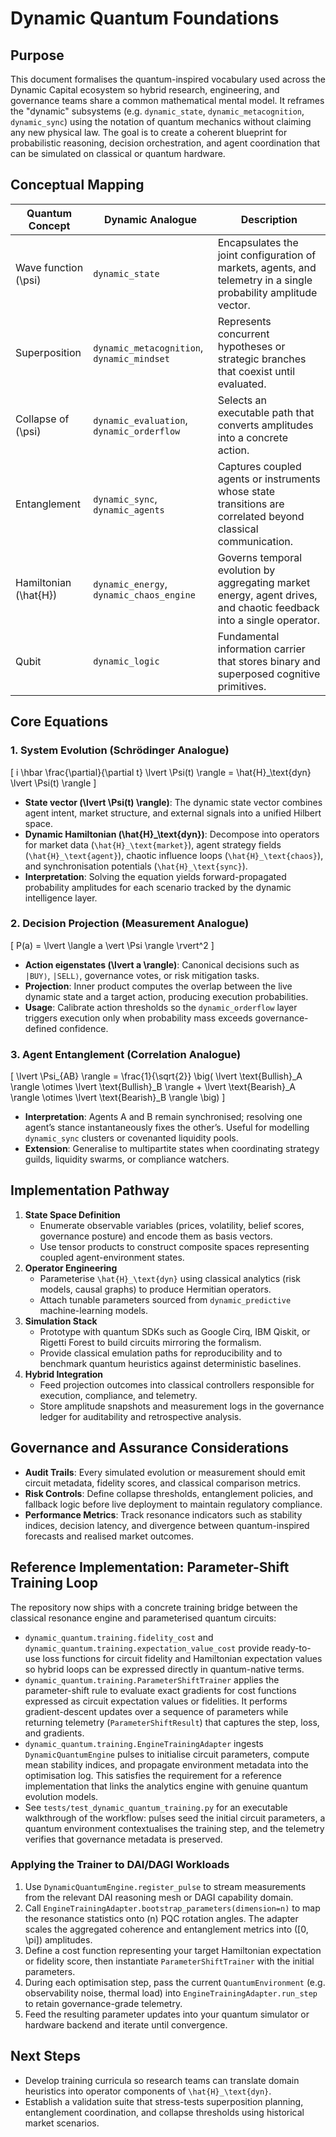 # Dynamic Quantum Foundations

## Purpose

This document formalises the quantum-inspired vocabulary used across the Dynamic
Capital ecosystem so hybrid research, engineering, and governance teams share a
common mathematical mental model. It reframes the "dynamic" subsystems (e.g.
`dynamic_state`, `dynamic_metacognition`, `dynamic_sync`) using the notation of
quantum mechanics without claiming any new physical law. The goal is to create a
coherent blueprint for probabilistic reasoning, decision orchestration, and
agent coordination that can be simulated on classical or quantum hardware.

## Conceptual Mapping

| Quantum Concept         | Dynamic Analogue                           | Description                                                                                                         |
| ----------------------- | ------------------------------------------ | ------------------------------------------------------------------------------------------------------------------- |
| Wave function \(\psi\)  | `dynamic_state`                            | Encapsulates the joint configuration of markets, agents, and telemetry in a single probability amplitude vector.    |
| Superposition           | `dynamic_metacognition`, `dynamic_mindset` | Represents concurrent hypotheses or strategic branches that coexist until evaluated.                                |
| Collapse of \(\psi\)    | `dynamic_evaluation`, `dynamic_orderflow`  | Selects an executable path that converts amplitudes into a concrete action.                                         |
| Entanglement            | `dynamic_sync`, `dynamic_agents`           | Captures coupled agents or instruments whose state transitions are correlated beyond classical communication.       |
| Hamiltonian \(\hat{H}\) | `dynamic_energy`, `dynamic_chaos_engine`   | Governs temporal evolution by aggregating market energy, agent drives, and chaotic feedback into a single operator. |
| Qubit                   | `dynamic_logic`                            | Fundamental information carrier that stores binary and superposed cognitive primitives.                             |

## Core Equations

### 1. System Evolution (Schrödinger Analogue)

\[ i \hbar \frac{\partial}{\partial t} \lvert \Psi(t) \rangle =
\hat{H}_\text{dyn} \lvert \Psi(t) \rangle \]

- **State vector \(\lvert \Psi(t) \rangle\)**: The dynamic state vector combines
  agent intent, market structure, and external signals into a unified Hilbert
  space.
- **Dynamic Hamiltonian \(\hat{H}_\text{dyn}\)**: Decompose into operators for
  market data (`\hat{H}_\text{market}`), agent strategy fields
  (`\hat{H}_\text{agent}`), chaotic influence loops (`\hat{H}_\text{chaos}`),
  and synchronisation potentials (`\hat{H}_\text{sync}`).
- **Interpretation**: Solving the equation yields forward-propagated probability
  amplitudes for each scenario tracked by the dynamic intelligence layer.

### 2. Decision Projection (Measurement Analogue)

\[ P(a) = \lvert \langle a \vert \Psi \rangle \rvert^2 \]

- **Action eigenstates \(\lvert a \rangle\)**: Canonical decisions such as
  `|BUY⟩`, `|SELL⟩`, governance votes, or risk mitigation tasks.
- **Projection**: Inner product computes the overlap between the live dynamic
  state and a target action, producing execution probabilities.
- **Usage**: Calibrate action thresholds so the `dynamic_orderflow` layer
  triggers execution only when probability mass exceeds governance-defined
  confidence.

### 3. Agent Entanglement (Correlation Analogue)

\[ \lvert \Psi_{AB} \rangle = \frac{1}{\sqrt{2}} \big( \lvert \text{Bullish}_A
\rangle \otimes \lvert \text{Bullish}_B \rangle + \lvert \text{Bearish}_A
\rangle \otimes \lvert \text{Bearish}_B \rangle \big) \]

- **Interpretation**: Agents A and B remain synchronised; resolving one agent’s
  stance instantaneously fixes the other’s. Useful for modelling `dynamic_sync`
  clusters or covenanted liquidity pools.
- **Extension**: Generalise to multipartite states when coordinating strategy
  guilds, liquidity swarms, or compliance watchers.

## Implementation Pathway

1. **State Space Definition**
   - Enumerate observable variables (prices, volatility, belief scores,
     governance posture) and encode them as basis vectors.
   - Use tensor products to construct composite spaces representing coupled
     agent-environment states.
2. **Operator Engineering**
   - Parameterise `\hat{H}_\text{dyn}` using classical analytics (risk models,
     causal graphs) to produce Hermitian operators.
   - Attach tunable parameters sourced from `dynamic_predictive`
     machine-learning models.
3. **Simulation Stack**
   - Prototype with quantum SDKs such as Google Cirq, IBM Qiskit, or Rigetti
     Forest to build circuits mirroring the formalism.
   - Provide classical emulation paths for reproducibility and to benchmark
     quantum heuristics against deterministic baselines.
4. **Hybrid Integration**
   - Feed projection outcomes into classical controllers responsible for
     execution, compliance, and telemetry.
   - Store amplitude snapshots and measurement logs in the governance ledger for
     auditability and retrospective analysis.

## Governance and Assurance Considerations

- **Audit Trails**: Every simulated evolution or measurement should emit circuit
  metadata, fidelity scores, and classical comparison metrics.
- **Risk Controls**: Define collapse thresholds, entanglement policies, and
  fallback logic before live deployment to maintain regulatory compliance.
- **Performance Metrics**: Track resonance indicators such as stability indices,
  decision latency, and divergence between quantum-inspired forecasts and
  realised market outcomes.

## Reference Implementation: Parameter-Shift Training Loop

The repository now ships with a concrete training bridge between the classical
resonance engine and parameterised quantum circuits:

- `dynamic_quantum.training.fidelity_cost` and
  `dynamic_quantum.training.expectation_value_cost` provide ready-to-use loss
  functions for circuit fidelity and Hamiltonian expectation values so hybrid
  loops can be expressed directly in quantum-native terms.
- `dynamic_quantum.training.ParameterShiftTrainer` applies the parameter-shift
  rule to evaluate exact gradients for cost functions expressed as circuit
  expectation values or fidelities. It performs gradient-descent updates over a
  sequence of parameters while returning telemetry (`ParameterShiftResult`) that
  captures the step, loss, and gradients.
- `dynamic_quantum.training.EngineTrainingAdapter` ingests
  `DynamicQuantumEngine` pulses to initialise circuit parameters, compute mean
  stability indices, and propagate environment metadata into the optimisation
  log. This satisfies the requirement for a reference implementation that links
  the analytics engine with genuine quantum evolution models.
- See `tests/test_dynamic_quantum_training.py` for an executable walkthrough of
  the workflow: pulses seed the initial circuit parameters, a quantum
  environment contextualises the training step, and the telemetry verifies that
  governance metadata is preserved.

### Applying the Trainer to DAI/DAGI Workloads

1. Use `DynamicQuantumEngine.register_pulse` to stream measurements from the
   relevant DAI reasoning mesh or DAGI capability domain.
2. Call `EngineTrainingAdapter.bootstrap_parameters(dimension=n)` to map the
   resonance statistics onto \(n\) PQC rotation angles. The adapter scales the
   aggregated coherence and entanglement metrics into \([0, \pi]\) amplitudes.
3. Define a cost function representing your target Hamiltonian expectation or
   fidelity score, then instantiate `ParameterShiftTrainer` with the initial
   parameters.
4. During each optimisation step, pass the current `QuantumEnvironment` (e.g.
   observability noise, thermal load) into `EngineTrainingAdapter.run_step` to
   retain governance-grade telemetry.
5. Feed the resulting parameter updates into your quantum simulator or hardware
   backend and iterate until convergence.

## Next Steps

- Develop training curricula so research teams can translate domain heuristics
  into operator components of `\hat{H}_\text{dyn}`.
- Establish a validation suite that stress-tests superposition planning,
  entanglement coordination, and collapse thresholds using historical market
  scenarios.
